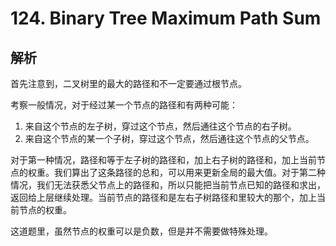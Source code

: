 # 124. Binary Tree Maximum Path Sum

## 解析

首先注意到，二叉树里的最大的路径和不一定要通过根节点。

考察一般情况，对于经过某一个节点的路径和有两种可能：

1. 来自这个节点的左子树，穿过这个节点，然后通往这个节点的右子树。
2. 来自这个节点的某一个子树，穿过这个节点，然后通往这个节点的父节点。

对于第一种情况，路径和等于左子树的路径和，加上右子树的路径和，加上当前节点的权重。我们算出了这条路径的总和，可以用来更新全局的最大值。对于第二种情况，我们无法获悉父节点上的路径和，所以只能把当前节点已知的路径和求出，返回给上层继续处理。当前节点的路径和是左右子树路径和里较大的那个，加上当前节点的权重。

这道题里，虽然节点的权重可以是负数，但是并不需要做特殊处理。
